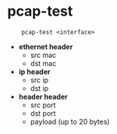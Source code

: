 # pcap-test
        pcap-test <interface>

- **ethernet header**
    - src mac
    - dst mac
- **ip header**
    - src ip
    - dst ip
- **header header**
    - src port
    - dst port
    - payload (up to 20 bytes)
